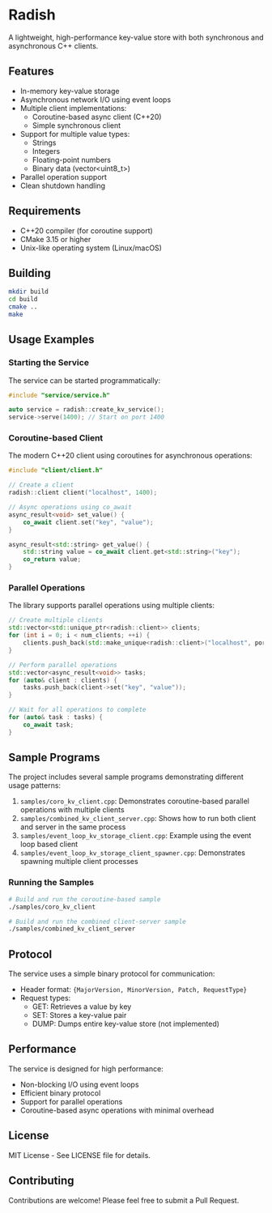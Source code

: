 # Radish

A lightweight, high-performance key-value store with both synchronous and asynchronous C++ clients.

## Features

- In-memory key-value storage
- Asynchronous network I/O using event loops
- Multiple client implementations:
  - Coroutine-based async client (C++20)
  - Simple synchronous client
- Support for multiple value types:
  - Strings
  - Integers
  - Floating-point numbers
  - Binary data (vector<uint8_t>)
- Parallel operation support
- Clean shutdown handling

## Requirements

- C++20 compiler (for coroutine support)
- CMake 3.15 or higher
- Unix-like operating system (Linux/macOS)

## Building

```bash
mkdir build
cd build
cmake ..
make
```

## Usage Examples

### Starting the Service

The service can be started programmatically:

```cpp
#include "service/service.h"

auto service = radish::create_kv_service();
service->serve(1400); // Start on port 1400
```

### Coroutine-based Client

The modern C++20 client using coroutines for asynchronous operations:

```cpp
#include "client/client.h"

// Create a client
radish::client client("localhost", 1400);

// Async operations using co_await
async_result<void> set_value() {
    co_await client.set("key", "value");
}

async_result<std::string> get_value() {
    std::string value = co_await client.get<std::string>("key");
    co_return value;
}
```

### Parallel Operations

The library supports parallel operations using multiple clients:

```cpp
// Create multiple clients
std::vector<std::unique_ptr<radish::client>> clients;
for (int i = 0; i < num_clients; ++i) {
    clients.push_back(std::make_unique<radish::client>("localhost", port));
}

// Perform parallel operations
std::vector<async_result<void>> tasks;
for (auto& client : clients) {
    tasks.push_back(client->set("key", "value"));
}

// Wait for all operations to complete
for (auto& task : tasks) {
    co_await task;
}
```

## Sample Programs

The project includes several sample programs demonstrating different usage patterns:

1. `samples/coro_kv_client.cpp`: Demonstrates coroutine-based parallel operations with multiple clients
2. `samples/combined_kv_client_server.cpp`: Shows how to run both client and server in the same process
3. `samples/event_loop_kv_storage_client.cpp`: Example using the event loop based client
4. `samples/event_loop_kv_storage_client_spawner.cpp`: Demonstrates spawning multiple client processes

### Running the Samples

```bash
# Build and run the coroutine-based sample
./samples/coro_kv_client

# Build and run the combined client-server sample
./samples/combined_kv_client_server
```

## Protocol

The service uses a simple binary protocol for communication:

- Header format: `{MajorVersion, MinorVersion, Patch, RequestType}`
- Request types:
  - GET: Retrieves a value by key
  - SET: Stores a key-value pair
  - DUMP: Dumps entire key-value store (not implemented)

## Performance

The service is designed for high performance:
- Non-blocking I/O using event loops
- Efficient binary protocol
- Support for parallel operations
- Coroutine-based async operations with minimal overhead

## License

MIT License - See LICENSE file for details.

## Contributing

Contributions are welcome! Please feel free to submit a Pull Request.

